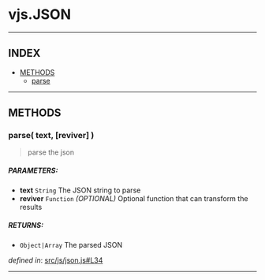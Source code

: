 <!-- GENERATED FROM SOURCE -->

# vjs.JSON


---

## INDEX

- [METHODS](#methods)
  - [parse](#parse-text-reviver-)

---

## METHODS

### parse( text, [reviver] )
> parse the json

##### PARAMETERS: 
* __text__ `String` The JSON string to parse
* __reviver__ `Function` _(OPTIONAL)_ Optional function that can transform the results

##### RETURNS: 
* `Object|Array` The parsed JSON

_defined in_: [src/js/json.js#L34](https://github.com/videojs/video.js/blob/master/src/js/json.js#L34)

---

